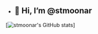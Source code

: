 - 👋 Hi, I’m @stmoonar
  ---
[![stmoonar's GitHub stats](https://github-readme-stats.vercel.app/api?username=stmoonar)]
<!---
stmoonar/stmoonar is a ✨ special ✨ repository because its `README.md` (this file) appears on your GitHub profile.
You can click the Preview link to take a look at your changes.
--->
